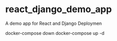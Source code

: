 # react_django_demo_app
A demo app for React and Django Deploymen

docker-compose down
docker-compose up -d
